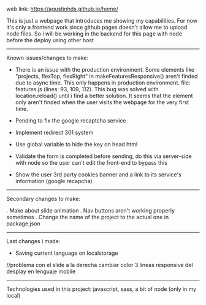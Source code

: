 web link: https://agustinhds.github.io/home/

This is just a webpage that introduces me showing my capabilities. For now it's only a frontend work since github pages doesn't allow me to
upload node files. So i will be working in the backend for this page with node before the deploy using other host

----------------------------------------------------------------------------------------------------------------------------
Known issues/changes to make: 

- There is an issue with the production environment. Some elements like "projects, flexTop, flexRight" in makeFeaturesResponsive() aren't finded due to async time. This only happens in production environment.
  file: features.js (lines: 93, 109, 112). 
  This bug was solved with location.reload() until i find a better solution. It seems that the element only aren't finded when the user visits the webpage for the very first time.

- Pending to fix the google recaptcha service

- Implement redirect 301 system

- Use global variable to hide the key on head html

- Validate the form is completed before sending, do this via server-side with node so the user can't edit the front-end to bypass this

- Show the user 3rd party cookies banner and a link to its service's information (google recapcha)

----------------------------------------------------------------------------------------------------------------------------
Secondary changes to make:

. Make about slide animation
. Nav buttons aren't working properly sometimes
. Change the name of the project to the actual one in package.json

----------------------------------------------------------------------------------------------------------------------------
Last changes i made:

- Saving current language on localstorage

 //problema con el slide  a la derecha
 cambiar color 3 lineas responsive del desplay en lenguaje mobile
 


----------------------------------------------------------------------------------------------------------------------------
Technologies used in this project:
javascript, sass, a bit of node (only in my local)
